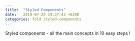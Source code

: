 ```yaml
---
title:  "Styled Components"
date:   2019-07-24 19:37:43 +0200
categories: fold styled-components
---
```

Styled components - all the main concepts in 10 easy steps !